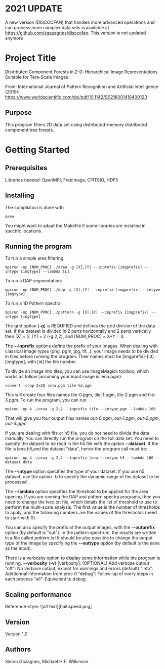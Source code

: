 # 2021 UPDATE

A new version (DISCCOFAN) that handles more advanced operations and can process more complex data sets is available at https://github.com/sgazagnes/disccofan. This version is not updated anymore


# Project Title

Distributed Component Forests in 2-D: Hierarchical Image Representations Suitable for Tera-Scale Images.

From: International Journal of Pattern Recognition and Artificial Intelligence (2019): 
https://www.worldscientific.com/doi/pdf/10.1142/S0218001419400123


## Purpose

This program filters 2D data set using distributed-memory distributed component tree forests. 


# Getting Started


## Prerequisites

Libraries needed: OpenMPI, FreeImage, CFITSIO, HDF5

## Installing

The compilation is done with 

```
make
```

You might want to adapt the Makefile if some libraries are installed in specific locations.


## Running the program

To run a simple area filtering:

```
mpirun -np [NUM_PROC] ./area -g [X],[Y] --inprefix [imgprefix] --intype [imgtype] --lambda [L] 
```

To run a DAP segmentation:
```
mpirun -np [NUM_PROC] ./dap -g [X],[Y] --inprefix [imgprefix] --intype [imgtype] 
```


To run a 1D Pattern spectra
```
mpirun -np [NUM_PROC] ./pattern -g [X],[Y] --inprefix [imgprefix] --intype [imgtype] 
```


The grid option (**-g**) is REQUIRED and defines the grid division of the data set. If the dataset is divided in 2 parts horizontally and 2 parts vertically then [X] = 2, [Y] = 2 (-g 2,2), and [NUM_PROC] = X*Y = 4.

The **--inprefix** options define the prefix of your images. When dealing with classical image types (png, pgm, jpg, tif...), your image needs to be divided in tiles before running the program. Their names must be [imgprefix]-[id].[imgtype], with [id] the tile number.

To divide an image into tiles, you can use ImageMagick toolbox, which works as follow (assuming your input image is lena.pgm):
```
convert -crop 2x2@ lena.pgm tile-%d.pgm
```


This will create four files names tile-0.pgm, tile-1.pgm, tile-2.pgm and tile-3.pgm. To run the program, you can run

```
mpirun -np 4 ./area -g 2,2 --inprefix tile --intype pgm --lambda 100
```

That will give you four output files names *out-0.pgm*, *out-1.pgm*, *out-2.pgm*, *out-3.pgm*

If you are dealing with fits or h5 file, you do not need to divide the data manually. You can directly run the program on the full data set. You need to specify the dataset to be read in the h5 file with the option **--dataset**. If the file is lena.h5,and the dataset "data", hence the program call must be:

```
mpirun -np 4 ./area -g 2,2 --inprefix lena --intype h5 --lambda 100 --dataset data
```


The **--intype** option specifies the type of your dataset. If you use h5 dataset, use the option -b to specify the dynamic range of the dataset to be processed

The **--lambda** option specifies the threshold to be applied for the area opening. If you are running the DAP and pattern spectra programs,
then you need to change the lvec.txt file, which details the list of threshold to use to perform the multi-scale analysis. The first value
is the number of thresholds to apply, and the following numbers are the values of the thresholds (need to start with 0).

You can also specify the prefix of the output images, with the **--outprefix** option (by default is "out"). In the pattern spectrum, the results are written in a file called *pattern.txt*
It should be also possible to change the output type of the image by specifying the **--outtype** option (by default is the sane as the input).

There is a verbosity option to display some information while the program is running. 
**--verbosity** (**-v**) [verbosity]: (OPTIONAL) Add verbose output
							"off": No verbose output, except for warnings and errors (default)
							"info": Addtionnal information from proc 0
							"debug": Follow-up of every steps in each process
							"all": Equivalent to debug

## Scaling performance
Reference-style: 
![alt text][haitispeed.png]

## Version

Version 1.0

## Authors

Simon Gazagnes, Michael H.F. Wilkinson


	
